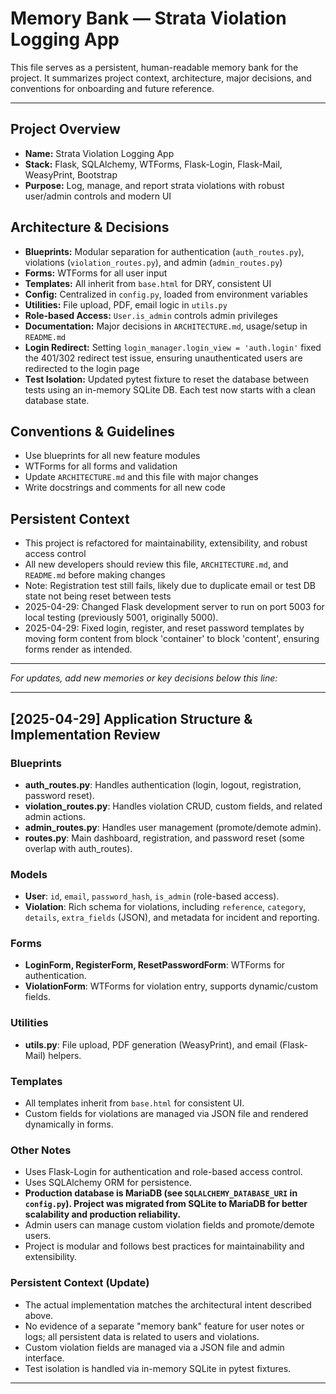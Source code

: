 # Memory Bank — Strata Violation Logging App

This file serves as a persistent, human-readable memory bank for the project. It summarizes project context, architecture, major decisions, and conventions for onboarding and future reference.

---

## Project Overview
- **Name:** Strata Violation Logging App
- **Stack:** Flask, SQLAlchemy, WTForms, Flask-Login, Flask-Mail, WeasyPrint, Bootstrap
- **Purpose:** Log, manage, and report strata violations with robust user/admin controls and modern UI

## Architecture & Decisions
- **Blueprints:** Modular separation for authentication (`auth_routes.py`), violations (`violation_routes.py`), and admin (`admin_routes.py`)
- **Forms:** WTForms for all user input
- **Templates:** All inherit from `base.html` for DRY, consistent UI
- **Config:** Centralized in `config.py`, loaded from environment variables
- **Utilities:** File upload, PDF, email logic in `utils.py`
- **Role-based Access:** `User.is_admin` controls admin privileges
- **Documentation:** Major decisions in `ARCHITECTURE.md`, usage/setup in `README.md`
- **Login Redirect:** Setting `login_manager.login_view = 'auth.login'` fixed the 401/302 redirect test issue, ensuring unauthenticated users are redirected to the login page
- **Test Isolation:** Updated pytest fixture to reset the database between tests using an in-memory SQLite DB. Each test now starts with a clean database state.

## Conventions & Guidelines
- Use blueprints for all new feature modules
- WTForms for all forms and validation
- Update `ARCHITECTURE.md` and this file with major changes
- Write docstrings and comments for all new code

## Persistent Context
- This project is refactored for maintainability, extensibility, and robust access control
- All new developers should review this file, `ARCHITECTURE.md`, and `README.md` before making changes
- Note: Registration test still fails, likely due to duplicate email or test DB state not being reset between tests
- 2025-04-29: Changed Flask development server to run on port 5003 for local testing (previously 5001, originally 5000).
- 2025-04-29: Fixed login, register, and reset password templates by moving form content from block 'container' to block 'content', ensuring forms render as intended.

---

*For updates, add new memories or key decisions below this line:*

---

## [2025-04-29] Application Structure & Implementation Review

### Blueprints
- **auth_routes.py**: Handles authentication (login, logout, registration, password reset).
- **violation_routes.py**: Handles violation CRUD, custom fields, and related admin actions.
- **admin_routes.py**: Handles user management (promote/demote admin).
- **routes.py**: Main dashboard, registration, and password reset (some overlap with auth_routes).

### Models
- **User**: `id`, `email`, `password_hash`, `is_admin` (role-based access).
- **Violation**: Rich schema for violations, including `reference`, `category`, `details`, `extra_fields` (JSON), and metadata for incident and reporting.

### Forms
- **LoginForm, RegisterForm, ResetPasswordForm**: WTForms for authentication.
- **ViolationForm**: WTForms for violation entry, supports dynamic/custom fields.

### Utilities
- **utils.py**: File upload, PDF generation (WeasyPrint), and email (Flask-Mail) helpers.

### Templates
- All templates inherit from `base.html` for consistent UI.
- Custom fields for violations are managed via JSON file and rendered dynamically in forms.

### Other Notes
- Uses Flask-Login for authentication and role-based access control.
- Uses SQLAlchemy ORM for persistence.
- **Production database is MariaDB (see `SQLALCHEMY_DATABASE_URI` in `config.py`). Project was migrated from SQLite to MariaDB for better scalability and production reliability.**
- Admin users can manage custom violation fields and promote/demote users.
- Project is modular and follows best practices for maintainability and extensibility.

### Persistent Context (Update)
- The actual implementation matches the architectural intent described above.
- No evidence of a separate "memory bank" feature for user notes or logs; all persistent data is related to users and violations.
- Custom violation fields are managed via a JSON file and admin interface.
- Test isolation is handled via in-memory SQLite in pytest fixtures.

---
